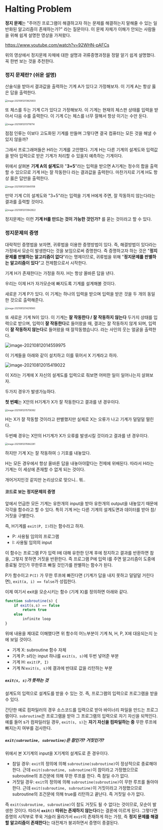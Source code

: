 # Halting Problem

**정지 문제**는 "주어진 프로그램이 해결하고자 하는 문제를 해결하는지 말해줄 수 있는 일반화된 알고리즘이 존재하는가?" 라는 질문이다. 이 문제 자체가 이해가 안되는 사람들을 위해 쉽게 설명한 영상을 가져왔다.

https://www.youtube.com/watch?v=92WHN-pAFCs

위의 영상에서 정지문제 자체에 대한 설명과 귀류증명과정을 정말 알기 쉽게 설명했다. 꼭 한번 보는 것을 추천한다.



### 정지 문제란? (쉬운 설명)

산술식을 받아서 결과값을 출력하는 기계 A가 있다고 가정해보자. 이 기계 A는 항상 옳은 답을 출력한다.

<img src="https://github.com/doooooooong/studyBoard/blob/master/discreteMath/images/image-20210812013625833.png?raw=true" alt="image-20210812013625833" style="zoom:50%;" />





또 체스를 두는 기계 C가 있다고 가정해보자. 이 기계는 현재의 체스판 상태를 입력을 받아서 다음 수를 출력한다. 이 기계 C는 체스를 너무 잘해서 항상 이기는 수만 둔다.

<img src="https://github.com/doooooooong/studyBoard/blob/master/discreteMath/images/image-20210812013716714.png?raw=true" alt="image-20210812013716714" style="zoom:50%;" />



점점 인류는 이보다 고도화된 기계를 만들며 그렇다면 결국 컴퓨터는 모든 것을 해낼 수 있지 않을까?

그래서 프로그래머들은 H라는 기계를 고안했다. 기계 H는 다른 기계의 설계도와 입력값을 받아 입력으로 받은 기계가 처리할 수 있을지 예측하는 기계이다.



 위에서 살펴본 **기계 A의 설계도**와 "**3+5**"라는 입력을 받으면 A기계는 정수의 합을 출력할 수 있으므로 기계 H는 잘 작동한다 라는 결과값을 출력한다. 마찬가지로 기계 H도 항상 옳은 답만을 출력한다.

<img src="https://github.com/doooooooong/studyBoard/blob/master/discreteMath/images/image-20210812013845159.png?raw=true" alt="image-20210812013845159" style="zoom:50%;" />





만약 기계 C의 설계도와 "3+5"라는 입력을 기계 H에게 주면, 잘 작동하지 않는다라는 결과를 출력할 것이다.

<img src="https://github.com/doooooooong/studyBoard/blob/master/discreteMath/images/image-20210812013942622.png?raw=true" alt="image-20210812013942622" style="zoom:50%;" />

정지문제는 이런 **기계 H를 만드는 것이 가능한 것인가?** 를 묻는 것이라고 할 수 있다.







### 정지문제의 증명

대락적인 증명법을 보자면, 귀류법을 이용한 증명방법이 있다. 즉, 해결방법이 있다라는 가정에서 모순이 발생한다는 것을 보임으로써 증명한다. 즉 증명하고자 하는 것은 "**정지 문제를 판별하는 알고리즘이 없다**"라는 명제이므로, 귀류법을 위해 "**정지문제를 판별하는 알고리즘이 있다**"고 전제함으로서 시작한다.



기계 H가 존재한다는 가정을 하자. H는 항상 올바른 답을 낸다.

우리는 이제 H가 자가모순에 빠지도록 기계를 설계해볼 것이다.

새로운 기계 P가 있다. 이 기계는 하나의 입력을 받으며 입력을 받은 것을 두 개의 동일한 것으로 출력해준다.

<img src="https://github.com/doooooooong/studyBoard/blob/master/discreteMath/images/image-20210812014218563.png?raw=true" alt="image-20210812014218563" style="zoom:50%;" />



또 새로운 기계 N이 있다. 이 기계는 **잘 작동한다 / 잘 작동하지 않는다** 두가지 상태를 입력으로 받으며, 입력이 **잘 작동한다**로 들어왔을 때, 결과는 잘 작동하지 않게 되며, 입력이 **잘 작동하지 않는다**로 들어왔을 때  잘작동했습니다. 라는 사인의 웃는 얼굴을 출력한다.

![image-20210812014559975](https://github.com/doooooooong/studyBoard/blob/master/discreteMath/images/image-20210812014559975.png?raw=true)





이 기계들을 아래와 같이 설치하고 이를 묶어서 X 기계라고 하자.

![image-20210812015419022](https://github.com/doooooooong/studyBoard/blob/master/discreteMath/images/image-20210812015419022.png?raw=true) 





이 X라는 기계에 X 자신의 설계도를 입력으로 줘보면 어떠한 일이 일어나는지 살펴보자.



두가지 경우가 발생가능하다.

**첫 번째**는 X안의 H기계가 X가 잘 작동한다고 결과를 낸 경우이다.

<img src="https://github.com/doooooooong/studyBoard/blob/master/discreteMath/images/image-20210812015758362.png?raw=true" alt="image-20210812015758362" style="zoom:50%;" />

H는 X가 잘 작동할 것이라고 판별했지만 실제로 X는 오류가 나고 기계가 덜덜덜 떨린다.

 

두번째 경우는 X안의 H기계가 X가 오류를 발생시킬 것이라고 결과를 낸 경우이다.

<img src="https://github.com/doooooooong/studyBoard/blob/master/discreteMath/images/image-20210812015842261.png?raw=true" alt="image-20210812015842261" style="zoom:50%;" />

하지만 기계 X는 잘 작동하여 :) 기호를 내놓았다.

H는 모든 경우에서 항상 올바른 답을 내놓아야핱다는 전제에 위배된다. 따라서 H라는 기계는 이 세상에 존재할 수 없게 되는 것이다.

개어거지인것 같지만 논리상으로 맞으니.. 뭐..





#### 코드로 보는 정지문제의 증명

앞에서 언급한 모든 기계는 유한개의 input을 받아 유한개의 output을 내놓았기 때문에 각각을 함수라고 할 수 있다. 특히 기계 H는 다른 기계의 설계도면과 데이터를 받아 참/거짓을 구별한다. 

즉, H기계를  `exit(P, I)`라는 함수라고 하자.

- P: 사용될 임의의 프로그램
- I: 사용될 임의의 input



이 함수는 프로그램 P가  입력 I에 대해 유한한 단계 후에 정지하고 결과를 반환하면 참을, 그렇지 못하면 거짓을 반환한다. 즉  프로그램 P에 입력 I를 주면 알고리즘이 도중에 종료될 것인가 무한루프 빠질 것인가를 판별하는 함수가 된다. 

P가 함수이고 `P(I)` 가 무한 루프에 빠진다면 (기계가 답을 내지 못하고 덜덜덜 거린다면),  `exit(a, i) == false`가 성립한다.



이제 여기서 exit을 모순시키는 함수 (기계 X)를 정의하면 아래와 같다.

```javascript
function subroutine(s) {
    if exit(s,s) == false
        return true
    else
        infinite loop
}
```

위에 내용을 제대로 이해했다면 위 함수의 어느부분이 기계 N, H, P, X에 대응되는지 눈에 보일 것이다.

- 기계 X: subroutine 함수 자체
- 기계 P: s라는 input 하나를 `exit(s, s)`에 두번 넣어준 부분
- 기계 H: `exit(P, I)` 
- 기계 N:`exit(s, s)`에 결과에 반대로 값을 리턴하는 부분





##### **`exit(s, s)`가 뜻하는 것**

설계도의 입력으로 설계도를 받을 수 있는 것. 즉, 프로그램의 입력으로 프로그램을 받을 수 있다. 

간단한 예로 컴파일러의 경우 소스코드를 입력으로 받아 바이너리 파일을 만드는 프로그램이다. `subroutine`은 프로그램을 받아 그 프로그램의 입력으로 자기 자신을 되먹인다. 예를 들어 s가 컴파일러일 경우, `exit(s, s)`는 **자기 자신을 컴파일하는 중** 무한 루프에 빠지는지 여부를 검사한다.





##### **`exit(subroutine, subroutine)`은 참인가? 거짓인가?** 

위에서 본 X기계의 input을 X기계의 설계도로 준 경우이다.

- 참일 경우: `exit`의 정의에 의해 `subroutine(subroutine)`이 정상적으로 종료해야 한다. 근데 `exit(subroutine, subroutine)`이 참이라고 가정했으므로 subroutine의 조건문에 의해 무한 루프를 한다. 즉 참일 수가 없다.
- 거짓일 경우: `exit`의 정의에 의해 `subroutine(subroutine)`이 무한 루프를 돌아야 한다. 근데 `exit(subroutine, subroutine)`이 거짓이라고 가정했으므로 subroutine의 조건문에 의해 true를 리턴하고 끝난다. 즉 거짓일 수가 없다.



즉 `exit(subroutine, subroutine)`이 참도 거짓도 될 수 없다는 것이므로, 모순이 발생한 것이다. 따라서 **`exit()` 따위는 존재하지 않는다**라는 결론에 이르게 된다. 그렇다면 증명의 시작부로 쭈욱 거슬러 올라가서 `exit`이 존재하게 하는 가정, 즉 **정지 문제를 해결할 알고리즘이 존재한다**는 대전제가 붕괴하면서 증명이 종결된다.

